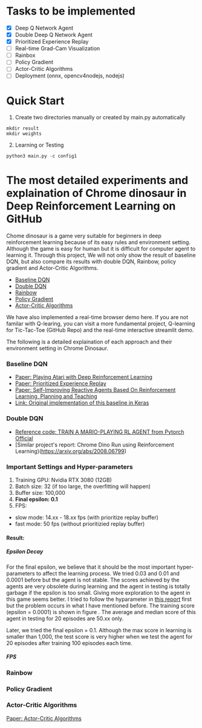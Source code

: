 # Tasks to be implemented

- [x] Deep Q Network Agent
- [x] Double Deep Q Network Agent
- [x] Prioritized Experience Replay
- [ ] Real-time Grad-Cam Visualization
- [ ] Rainbox
- [ ] Policy Gradient
- [ ] Actor-Critic Algorithms
- [ ] Deployment (onnx, opencv4nodejs, nodejs)

# Quick Start
1. Create two directories manually or created by main.py automatically
```
mkdir result
mkdir weights
```
2. Learning or Testing
```py
python3 main.py -c config1
```

# The most detailed experiments and explaination of Chrome dinosaur in Deep Reinforcement Learning on GitHub

Chome dinosaur is a game very suitable for beginners in deep reinforcement learning because of its easy rules and environment setting. Although the game is easy for human but it is difficult for computer agent to learning it. Through this project, We will not only show the result of baseline DQN, but also compare its results with double DQN, Rainbow, policy gradient and Actor-Critic Algorithms.

* [Baseline DQN](#Baseline-DQN) 
* [Double DQN](Double-DQN)
* [Rainbow](Rainbow)
* [Policy Gradient](Policy-Gradient)
* [Actor-Critic Algorithms](Actor-Critic-Algorithms)

We have also implemented a real-time browser demo here.
If you are not familar with Q-learing, you can visit a more fundamental project, Q-learning for Tic-Tac-Toe (GitHub Repo) and the real-time interactive streamlit demo.


The following is a detailed explaination of each approach and their environment setting in Chrome Dinosaur.



### Baseline DQN
* [Paper: Playing Atari with Deep Reinforcement Learning](https://www.cs.toronto.edu/~vmnih/docs/dqn.pdf)
* [Paper: Prioritized Experience Replay](https://arxiv.org/pdf/1511.05952.pdf)
* [Paper: Self-Improving Reactive Agents Based On Reinforcement Learning, Planning and Teaching ](https://link.springer.com/content/pdf/10.1007%2FBF00992699.pdf)
* [Link: Original implementation of this baseline in Keras](https://github.com/Paperspace/DinoRunTutorial)

### Double DQN
* [Reference code: TRAIN A MARIO-PLAYING RL AGENT from Pytorch Official](https://pytorch.org/tutorials/intermediate/mario_rl_tutorial.html)
* [Similar project's report: Chrome Dino Run using Reinforcement Learning)(https://arxiv.org/abs/2008.06799)

### Important Settings and Hyper-parameters
1. Training GPU: Nvidia RTX 3080 (12GB)
2. Batch size: 32 (if too large, the overfitting will happen)
3. Buffer size: 100,000
4. **Final epsilon: 0.1**
5. FPS:
* slow mode: 14.xx - 18.xx fps (with prioritize replay buffer)
* fast mode: 50 fps (without prioritizied replay buffer)

#### Result:

##### Epsilon Decay
For the final epsilon, we believe that it should be the most important hyper-parameters to affect the learning process. We tried 0.03 and 0.01 and 0.0001 before but the agent is not stable. The scores achieved by the agents are very obsolete during learning and the agent in testing is totally garbage if the epsilon is too small. Giving more exploration to the agent in this game seems better. I tried to follow the hyparameter in [this report](https://arxiv.org/abs/2008.06799) first but the problem occurs in what I have mentioned before. The training score (epsilon = 0.0001) is shown in figure . The average and median score of this agent in testing for 20 episodes are 50.xx only.

Later, we tried the final epsilon = 0.1. Although the max score in learning is smaller than 1,000, the test score is very higher when we test the agent for 20 episodes after training 100 episodes each time.

##### FPS



### Rainbow

### Policy Gradient

### Actor-Critic Algorithms
[Paper: Actor-Critic Algorithms](https://papers.nips.cc/paper/1999/file/6449f44a102fde848669bdd9eb6b76fa-Paper.pdf)
